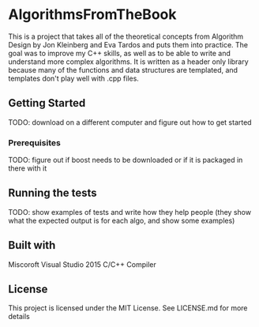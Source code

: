 # AlgorithmsFromTheBook
This is a project that takes all of the theoretical concepts from Algorithm Design by Jon Kleinberg and Eva Tardos and puts them into practice. The goal was to improve my C++ skills, as well as to be able to write and understand more complex algorithms. It is written as a header only library because many of the functions and data structures are templated, and templates don't play well with .cpp files.

## Getting Started
TODO: download on a different computer and figure out how to get started

### Prerequisites
TODO: figure out if boost needs to be downloaded or if it is packaged in there with it

## Running the tests
TODO: show examples of tests and write how they help people
(they show what the expected output is for each algo, and show some examples)

## Built with
Miscoroft Visual Studio 2015 C/C++ Compiler

## License
This project is licensed under the MIT License. See LICENSE.md for more details
